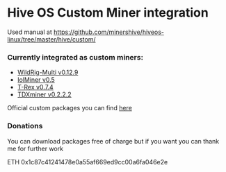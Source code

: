 # Hive OS Custom Miner integration

Used manual at https://github.com/minershive/hiveos-linux/tree/master/hive/custom/

### Currently integrated as custom miners:
* [WildRig-Multi v0.12.9](https://github.com/HaloGenius/hiveos-custom-miner/releases/tag/wildrig-multi-0.12.9)
* [lolMiner v0.5](https://github.com/HaloGenius/hiveos-custom-miner/releases/tag/lolMiner-0.5)
* [T-Rex v0.7.4](https://github.com/HaloGenius/hiveos-custom-miner/releases/tag/t-rex-v0.7.4)
* [TDXminer v0.2.2.2](https://github.com/HaloGenius/hiveos-custom-miner/releases/tag/tdxminer-v0.2.2.2)

Official custom packages you can find [here](http://download.hiveos.farm/custom/)

### Donations
You can download packages free of charge but if you want you can thank me for further work

ETH 0x1c87c41241478e0a55af669ed9cc00a6fa046e2e
